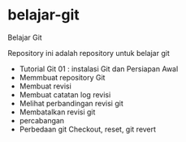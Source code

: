 # belajar-git
Belajar Git

Repository ini adalah repository untuk belajar git 
  - Tutorial Git 01 : instalasi Git dan Persiapan Awal
  - Memmbuat repository Git
  - Membuat revisi
  - Membuat catatan log revisi
  - Melihat perbandingan revisi git
  - Membatalkan revisi git
  - percabangan
  - Perbedaan git Checkout, reset, git revert
  
